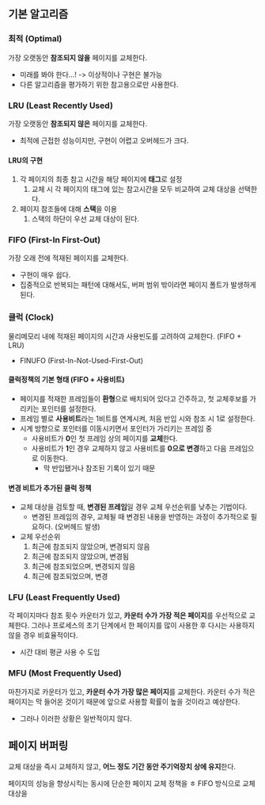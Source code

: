 ## 기본 알고리즘

### 최적 (Optimal)

가장 오랫동안 **참조되지 않을** 페이지를 교체한다.
- 미래를 봐야 한다...! -> 이상적이나 구현은 불가능
- 다른 알고리즘을 평가하기 위한 참고용으로만 사용한다.

### LRU (Least Recently Used)

가장 오랫동안 **참조되지 않은** 페이지를 교체한다.
- 최적에 근접한 성능이지만, 구현이 어렵고 오버헤드가 크다.

#### LRU의 구현
1. 각 페이지의 최종 참고 시간을 해당 페이지에 **태그**로 설정
	1. 교체 시 각 페이지의 태그에 있는 참고시간을 모두 비교하여 교체 대상을 선택한다.
2. 페이지 참조들에 대해 **스택**을 이용
	1. 스택의 하단이 우선 교체 대상이 된다.

### FIFO (First-In First-Out)

가장 오래 전에 적재된 페이지를 교체한다.
- 구현이 매우 쉽다.
- 집중적으로 반복되는 패턴에 대해서도, 버퍼 범위 밖이라면 페이지 폴트가 발생하게 된다.

### 클럭 (Clock)

물리메모리 내에 적재된 페이지의 시간과 사용빈도를 고려하여 교체한다. (FIFO + LRU)
- FINUFO (First-In-Not-Used-First-Out)

#### 클럭정책의 기본 형태 (FIFO + 사용비트)
- 페이지를 적재한 프레임들이 **환형**으로 배치되어 있다고 간주하고, 첫 교체후보를 가리키는 포인터를 설정한다.
- 프레임 별로 **사용비트**라는 1비트를 연계시켜, 처음 반입 시와 참조 시 1로 설정한다.
- 시계 방향으로 포인터를 이동시키면서 포인터가 가리키는 프레임 중
	- 사용비트가 **0**인 첫 프레임 상의 페이지를 **교체**한다.
	- 사용비트가 **1**인 경우 교체하지 않고 사용비트를 **0으로 변경**하고 다음 프레임으로 이동한다.
		- 막 반입됐거나 참조된 기록이 있기 때문

#### 변경 비트가 추가된 클럭 정책
- 교체 대상을 검토할 때, **변경된 프레임**일 경우 교체 우선순위를 낮추는 기법이다.
	- 변경된 프레임의 경우, 교체될 때 변경된 내용을 반영하는 과정이 추가적으로 필요하다. (오버헤드 발생)
- 교체 우선순위
	1. 최근에 참조되지 않았으며, 변경되지 않음
	2. 최근에 참조되지 않았으며, 변경됨
	3. 최근에 참조되었으며, 변경되지 않음
	4. 최근에 참조되었으며, 변경

### LFU (Least Frequently Used)

각 페이지마다 참조 횟수 카운터가 있고, **카운터 수가 가장 적은 페이지**를 우선적으로 교체한다.
그러나 프로세스의 초기 단계에서 한 페이지를 많이 사용한 후 다시는 사용하지 않을 경우 비효율적이다.
- 시간 대비 평균 사용 수 도입

### MFU (Most Frequently Used)

마찬가지로 카운터가 있고, **카운터 수가 가장 많은 페이지**를 교체한다.
카운터 수가 적은 페이지는 막 들어온 것이기 때문에 앞으로 사용할 확률이 높을 것이라고 예상한다.
- 그러나 이러한 상황은 일반적이지 않다.


## 페이지 버퍼링

교체 대상을 즉시 교체하지 않고, **어느 정도 기간 동안 주기억장치 상에 유지**한다.

페이지의 성능을 향상시킥는 동시에 단순한 페이지 교체 정책을 ㅎ
FIFO 방식으로 교체 대상을 
